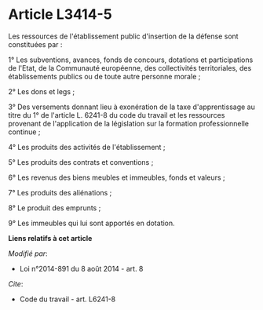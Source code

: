 # Article L3414-5

Les ressources de l'établissement public d'insertion de la défense sont constituées par : 

1° Les subventions, avances, fonds de concours, dotations et participations de l'Etat, de la Communauté européenne, des
collectivités territoriales, des établissements publics ou de toute autre personne morale ; 

2° Les dons et legs ; 

3° Des versements donnant lieu à exonération de la taxe d'apprentissage au titre du 1° de l'article L. 6241-8 du code du
travail et les ressources provenant de l'application de la législation sur la formation professionnelle continue ; 

4° Les produits des activités de l'établissement ; 

5° Les produits des contrats et conventions ; 

6° Les revenus des biens meubles et immeubles, fonds et valeurs ; 

7° Les produits des aliénations ; 

8° Le produit des emprunts ; 

9° Les immeubles qui lui sont apportés en dotation.

**Liens relatifs à cet article**

_Modifié par_:

  - Loi n°2014-891 du 8 août 2014 - art. 8

_Cite_:

  - Code du travail - art. L6241-8
